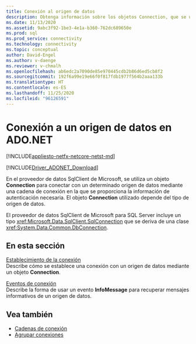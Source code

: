 ```yaml
---
title: Conexión al origen de datos
description: Obtenga información sobre los objetos Connection, que se usan para conectarse a orígenes de datos en ADO.NET. El objeto Connection elegido depende del tipo de origen de datos.
ms.date: 11/13/2020
ms.assetid: 9abc3f92-1be3-4e1a-b360-762dc689650e
ms.prod: sql
ms.prod_service: connectivity
ms.technology: connectivity
ms.topic: conceptual
author: David-Engel
ms.author: v-daenge
ms.reviewer: v-chmalh
ms.openlocfilehash: ab6edc2a7090de85e970445cdb2b86d6ed5cb8f2
ms.sourcegitcommit: 192f6a99e19e66f0f817fdb1977f564b2aaa133b
ms.translationtype: HT
ms.contentlocale: es-ES
ms.lasthandoff: 11/25/2020
ms.locfileid: "96126591"
---
```

# <a name="connecting-to-a-data-source-in-adonet"></a>Conexión a un origen de datos en ADO.NET

[!INCLUDE[appliesto-netfx-netcore-netst-md](../../includes/appliesto-netfx-netcore-netst-md.md)]

[!INCLUDE[Driver_ADONET_Download](../../includes/driver_adonet_download.md)]

En el proveedor de datos SqlClient de Microsoft, se utiliza un objeto **Connection** para conectar con un determinado origen de datos mediante una cadena de conexión en la que se proporciona la información de autenticación necesaria. El objeto **Connection** utilizado depende del tipo de origen de datos.

El proveedor de datos SqlClient de Microsoft para SQL Server incluye un tipo <xref:Microsoft.Data.SqlClient.SqlConnection> que se deriva de una clase <xref:System.Data.Common.DbConnection>.

## <a name="in-this-section"></a>En esta sección  

[Establecimiento de la conexión](establishing-connection.md)\
Describe cómo se establece una conexión con un origen de datos mediante un objeto **Connection**.

[Eventos de conexión](connection-events.md)\
Describe la forma de usar un evento **InfoMessage** para recuperar mensajes informativos de un origen de datos.

## <a name="see-also"></a>Vea también

- [Cadenas de conexión](connection-strings.md)
- [Agrupar conexiones](connection-pooling.md)
